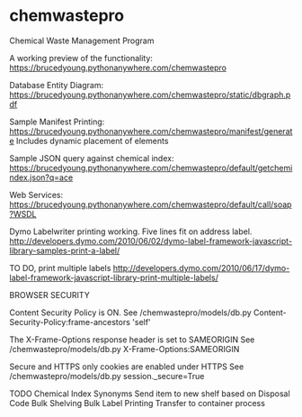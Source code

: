 # chemwastepro
Chemical Waste Management Program

 A working preview of the functionality: https://brucedyoung.pythonanywhere.com/chemwastepro

 Database Entity Diagram: https://brucedyoung.pythonanywhere.com/chemwastepro/static/dbgraph.pdf
 
 Sample Manifest Printing: https://brucedyoung.pythonanywhere.com/chemwastepro/manifest/generate
 Includes dynamic placement of elements
 
 Sample JSON query against chemical index: https://brucedyoung.pythonanywhere.com/chemwastepro/default/getchemindex.json?q=ace
 
 Web Services: https://brucedyoung.pythonanywhere.com/chemwastepro/default/call/soap?WSDL
 
 Dymo Labelwriter printing working. Five lines fit on address label.
 http://developers.dymo.com/2010/06/02/dymo-label-framework-javascript-library-samples-print-a-label/
 
 TO DO, print multiple labels
 http://developers.dymo.com/2010/06/17/dymo-label-framework-javascript-library-print-multiple-labels/
 
 
BROWSER SECURITY
 
Content Security Policy is ON. 
See /chemwastepro/models/db.py
Content-Security-Policy:frame-ancestors 'self'

The X-Frame-Options response header is set to SAMEORIGIN
See /chemwastepro/models/db.py
X-Frame-Options:SAMEORIGIN

Secure and HTTPS only cookies are enabled under HTTPS
See /chemwastepro/models/db.py
session._secure=True

TODO
Chemical Index Synonyms
Send item to new shelf based on Disposal Code
Bulk Shelving
Bulk Label Printing
Transfer to container process